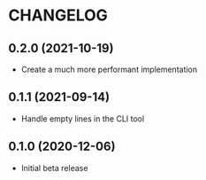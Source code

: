 # CHANGELOG

## 0.2.0 (2021-10-19)

* Create a much more performant implementation

## 0.1.1 (2021-09-14)

* Handle empty lines in the CLI tool

## 0.1.0 (2020-12-06)

* Initial beta release
